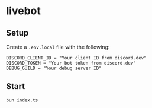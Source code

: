 # livebot

## Setup

Create a `.env.local` file with the following:

```
DISCORD_CLIENT_ID = "Your client ID from discord.dev"
DISCORD_TOKEN = "Your bot token from discord.dev"
DEBUG_GUILD = "Your debug server ID"
```

## Start

```sh
bun index.ts
```
